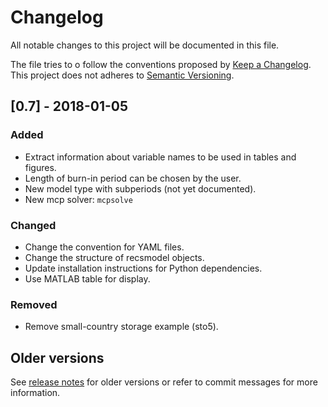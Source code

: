 # Changelog
All notable changes to this project will be documented in this file.

The file tries to o follow the conventions proposed by
[Keep a Changelog](http://keepachangelog.com). This project does not adheres to
[Semantic Versioning](http://semver.org).

## [0.7] - 2018-01-05

### Added
- Extract information about variable names to be used in tables and figures.
- Length of burn-in period can be chosen by the user.
- New model type with subperiods (not yet documented).
- New mcp solver: `mcpsolve`

### Changed
- Change the convention for YAML files.
- Change the structure of recsmodel objects.
- Update installation instructions for Python dependencies.
- Use MATLAB table for display.

### Removed
- Remove small-country storage example (sto5).

## Older versions

See [release notes](https://github.com/christophe-gouel/RECS/wiki/Release-Notes)
for older versions or refer to commit messages for more information.

[0.6]: https://github.com/christophe-gouel/RECS/compare/v0.5.1...v0.6
[0.5.1]: https://github.com/christophe-gouel/RECS/compare/v0.5...v0.5.1
[0.5]: https://github.com/christophe-gouel/RECS/compare/v0.4...v0.5
[0.4]: https://github.com/christophe-gouel/RECS/compare/v0.3.2...v0.4
[0.3.2]: https://github.com/christophe-gouel/RECS/compare/v0.3.1...v0.3.2
[0.3.1]: https://github.com/christophe-gouel/RECS/compare/v0.3...v0.3.1
[0.3]: https://github.com/christophe-gouel/RECS/compare/v0.2...v0.3
[0.2]: https://github.com/christophe-gouel/RECS/compare/v0.1...v0.2
